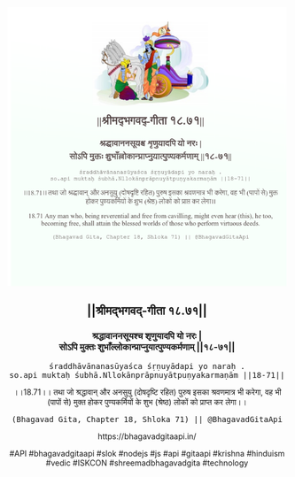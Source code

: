 <img src="../../asset/BG_18_71.png"/>
<center><h2>||श्रीमद्‍भगवद्‍-गीता १८.७१||</h2>
<h3>श्रद्धावाननसूयश्च शृणुयादपि यो नरः |<br/>सोऽपि मुक्तः शुभाँल्लोकान्प्राप्नुयात्पुण्यकर्मणाम् ||१८-७१||</h3>
<pre>śraddhāvānanasūyaśca śṛṇuyādapi yo naraḥ .<br/>so.api muktaḥ śubhā.Nllokānprāpnuyātpuṇyakarmaṇām ||18-71||</pre>
<p>।।18.71।। तथा जो श्रद्धावान् और अनसुयु (दोषदृष्टि रहित) पुरुष इसका श्रवणमात्र भी करेगा, वह भी (पापों से) मुक्त होकर पुण्यकर्मियों के शुभ (श्रेष्ठ) लोकों को प्राप्त कर लेगा।।</p>
<pre>(Bhagavad Gita, Chapter 18, Shloka 71) || @BhagavadGitaApi</pre><p>https://bhagavadgitaapi.in/</p><p>#API #bhagavadgitaapi #slok #nodejs #js #api #gitaapi #krishna #hinduism #vedic #ISKCON #shreemadbhagavadgita #technology</p></center>
